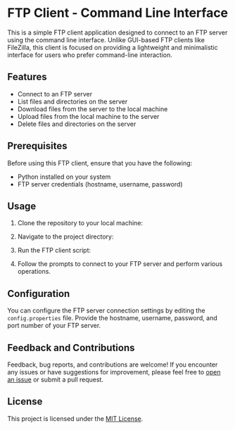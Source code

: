 # FTP Client - Command Line Interface

This is a simple FTP client application designed to connect to an FTP server using the command line interface. Unlike GUI-based FTP clients like FileZilla, this client is focused on providing a lightweight and minimalistic interface for users who prefer command-line interaction.

## Features

- Connect to an FTP server
- List files and directories on the server
- Download files from the server to the local machine
- Upload files from the local machine to the server
- Delete files and directories on the server

## Prerequisites

Before using this FTP client, ensure that you have the following:

- Python installed on your system
- FTP server credentials (hostname, username, password)

## Usage

1. Clone the repository to your local machine:
2. Navigate to the project directory:
3. Run the FTP client script:


5. Follow the prompts to connect to your FTP server and perform various operations.

## Configuration

You can configure the FTP server connection settings by editing the `config.properties` file. Provide the hostname, username, password, and port number of your FTP server.

## Feedback and Contributions

Feedback, bug reports, and contributions are welcome! If you encounter any issues or have suggestions for improvement, please feel free to [open an issue](https://github.com/sumouri/java-ftp-client/issues) or submit a pull request.

## License

This project is licensed under the [MIT License](LICENSE).
